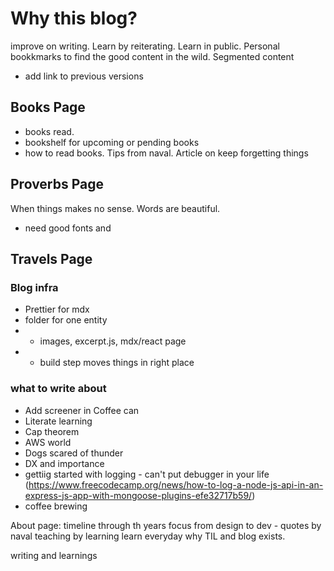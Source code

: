 # Why this blog?

improve on writing. Learn by reiterating. Learn in public.
Personal bookkmarks to find the good content in the wild.
Segmented content

-   add link to previous versions

## Books Page

-   books read.
-   bookshelf for upcoming or pending books
-   how to read books. Tips from naval. Article on keep forgetting things

## Proverbs Page

When things makes no sense. Words are beautiful.

-   need good fonts and

## Travels Page

### Blog infra

-   Prettier for mdx
-   folder for one entity
-   -   images, excerpt.js, mdx/react page
-   -   build step moves things in right place

### what to write about

-   Add screener in Coffee can
-   Literate learning
-   Cap theorem
-   AWS world
-   Dogs scared of thunder
-   DX and importance
-   gettiig started with logging - can't put debugger in your life (https://www.freecodecamp.org/news/how-to-log-a-node-js-api-in-an-express-js-app-with-mongoose-plugins-efe32717b59/)
-   coffee brewing

About page:
timeline through th years
focus from design to dev - quotes by naval
teaching by learning
learn everyday
why TIL and blog exists.

writing and learnings

